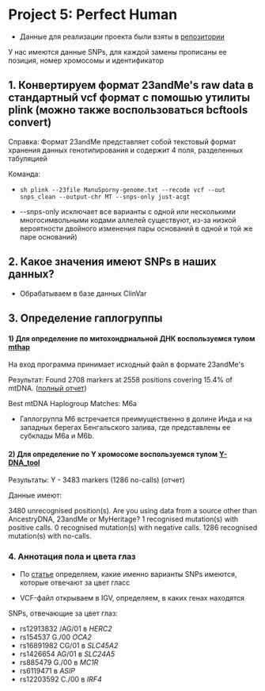 # Project 5: Perfect Human 

- Данные для реализации проекта были взяты в [репозитории](https://github.com/msporny/dna)

У нас имеются данные SNPs, для каждой замены прописаны ее позиция, номер хромосомы и  идентификатор

## 1. Конвертируем формат 23andMe's raw data в стандартный vcf формат с помошью утилиты plink (можно также воспользоваться bcftools convert)

Справка: Формат 23andMe представляет собой текстовый формат хранения данных генотипирования и содержит 4 поля, разделенных табуляцией

Команда:
  
- ``sh plink --23file ManuSporny-genome.txt --recode vcf --out snps_clean --output-chr MT --snps-only just-acgt ``

- --snps-only исключает все варианты с одной или несколькими многосимвольными кодами аллелей
существуют, из-за низкой вероятности двойного изменения пары оснований в одной и той же паре оснований)

## 2. Какое значения имеют SNPs в наших данных?

- Обрабатываем в базе данных ClinVar

## 3. Определение гаплогруппы 

#### 1) Для определение по митохондриальной ДНК воспользуемся тулом [mthap](https://dna.jameslick.com/mthap/)

На вход программа принимает исходный файл в формате 23andMe's

Результат: Found 2708 markers at 2558 positions covering 15.4% of mtDNA. ([полный отчет](https://github.com/Valeriisht/BI_Practice_2024/blob/main/Project%205%3A%20Perfect%20Human/ManuSporny-genome%E2%80%94mtDNA%20Haplogroup%20Analysis%20Report.pdf))

Best mtDNA Haplogroup Matches: M6a

- Гаплогруппа M6  встречается преимущественно в долине Инда и на западных берегах Бенгальского залива, где представлены ее субклады M6a и M6b.
 
#### 2) Для определение по Y хромосоме воспользуемся тулом [Y-DNA_tool](https://ytree.morleydna.com/extractFromAutosomal)

Результаты: Y - 3483 markers (1286 no-calls) (отчет)

Данные имеют:

3480 unrecognised position(s). Are you using data from a source other than AncestryDNA, 23andMe or MyHeritage?
1 recognised mutation(s) with positive calls.
0 recognised mutation(s) with negative calls.
1286 recognised mutation(s) with no-calls.


### 4. Аннотация пола и цвета глаз 

- По [статье](https://pmc.ncbi.nlm.nih.gov/articles/PMC3694299/) определяем, какие именно варианты SNPs имеются, которые отвечают за цвет гласс

- VCF-файл открываем в IGV, определяем, в каких генах находятся

SNPs, отвечающие за цвет глаз: 
- rs12913832 /AG/01  в *HERC2*
- rs154537 G./00 *OCA2*
- rs16891982 CG/01  в *SLC45A2*
- rs1426654 AG/01 в *SLC24A5*
- rs885479 G./00 в *MC1R*
- rs6119471 в *ASIP*
- rs12203592 C./00 в *IRF4*




